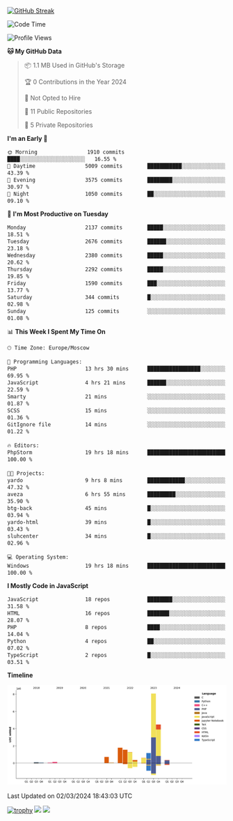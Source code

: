 [![GitHub Streak](https://github-readme-streak-stats.herokuapp.com/?user=yogik10)](https://git.io/streak-stats)
<!--START_SECTION:waka-->
![Code Time](http://img.shields.io/badge/Code%20Time-283%20hrs%2016%20mins-blue)

![Profile Views](http://img.shields.io/badge/Profile%20Views-0-blue)

**🐱 My GitHub Data** 

> 📦 1.1 MB Used in GitHub's Storage 
 > 
> 🏆 0 Contributions in the Year 2024
 > 
> 🚫 Not Opted to Hire
 > 
> 📜 11 Public Repositories 
 > 
> 🔑 5 Private Repositories 
 > 
**I'm an Early 🐤** 

```text
🌞 Morning                1910 commits        ████░░░░░░░░░░░░░░░░░░░░░   16.55 % 
🌆 Daytime                5009 commits        ███████████░░░░░░░░░░░░░░   43.39 % 
🌃 Evening                3575 commits        ████████░░░░░░░░░░░░░░░░░   30.97 % 
🌙 Night                  1050 commits        ██░░░░░░░░░░░░░░░░░░░░░░░   09.10 % 
```
📅 **I'm Most Productive on Tuesday** 

```text
Monday                   2137 commits        █████░░░░░░░░░░░░░░░░░░░░   18.51 % 
Tuesday                  2676 commits        ██████░░░░░░░░░░░░░░░░░░░   23.18 % 
Wednesday                2380 commits        █████░░░░░░░░░░░░░░░░░░░░   20.62 % 
Thursday                 2292 commits        █████░░░░░░░░░░░░░░░░░░░░   19.85 % 
Friday                   1590 commits        ███░░░░░░░░░░░░░░░░░░░░░░   13.77 % 
Saturday                 344 commits         █░░░░░░░░░░░░░░░░░░░░░░░░   02.98 % 
Sunday                   125 commits         ░░░░░░░░░░░░░░░░░░░░░░░░░   01.08 % 
```


📊 **This Week I Spent My Time On** 

```text
🕑︎ Time Zone: Europe/Moscow

💬 Programming Languages: 
PHP                      13 hrs 30 mins      █████████████████░░░░░░░░   69.95 % 
JavaScript               4 hrs 21 mins       ██████░░░░░░░░░░░░░░░░░░░   22.59 % 
Smarty                   21 mins             ░░░░░░░░░░░░░░░░░░░░░░░░░   01.87 % 
SCSS                     15 mins             ░░░░░░░░░░░░░░░░░░░░░░░░░   01.36 % 
GitIgnore file           14 mins             ░░░░░░░░░░░░░░░░░░░░░░░░░   01.22 % 

🔥 Editors: 
PhpStorm                 19 hrs 18 mins      █████████████████████████   100.00 % 

🐱‍💻 Projects: 
yardo                    9 hrs 8 mins        ████████████░░░░░░░░░░░░░   47.32 % 
aveza                    6 hrs 55 mins       █████████░░░░░░░░░░░░░░░░   35.90 % 
btg-back                 45 mins             █░░░░░░░░░░░░░░░░░░░░░░░░   03.94 % 
yardo-html               39 mins             █░░░░░░░░░░░░░░░░░░░░░░░░   03.43 % 
sluhcenter               34 mins             █░░░░░░░░░░░░░░░░░░░░░░░░   02.96 % 

💻 Operating System: 
Windows                  19 hrs 18 mins      █████████████████████████   100.00 % 
```

**I Mostly Code in JavaScript** 

```text
JavaScript               18 repos            ████████░░░░░░░░░░░░░░░░░   31.58 % 
HTML                     16 repos            ███████░░░░░░░░░░░░░░░░░░   28.07 % 
PHP                      8 repos             ████░░░░░░░░░░░░░░░░░░░░░   14.04 % 
Python                   4 repos             ██░░░░░░░░░░░░░░░░░░░░░░░   07.02 % 
TypeScript               2 repos             █░░░░░░░░░░░░░░░░░░░░░░░░   03.51 % 
```



**Timeline**

![Lines of Code chart](https://raw.githubusercontent.com/Yogik10/Yogik10/main/assets/bar_graph.png)


 Last Updated on 02/03/2024 18:43:03 UTC
<!--END_SECTION:waka-->
[![trophy](https://github-profile-trophy.vercel.app/?username=yogik10)](https://github.com/ryo-ma/github-profile-trophy)
![](https://github-profile-summary-cards.vercel.app/api/cards/profile-details?username=yogik10&theme=solarized_dark)
![](https://github-profile-summary-cards.vercel.app/api/cards/most-commit-language?username=yogik10&theme=solarized_dark)


